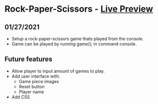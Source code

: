 # Rock-Paper-Scissors - [Live Preview](https://robisonwebdev.github.io/Rock-Paper-Scissors/)
## 01/27/2021
- Setup a rock-paper-scissors game thats played from the console.
- Game can be played by running game(); in command console.

## Future features
- Allow player to input amount of games to play.
- Add user interface with:
    - Game piece images
    - Reset button
    - Player name
- Add CSS